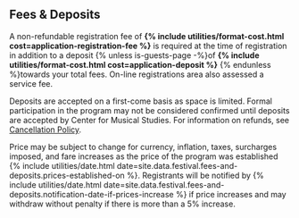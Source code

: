 ## Fees & Deposits

A non-refundable registration fee of **{% include utilities/format-cost.html cost=application-registration-fee %}**
is required at the time of registration in addition to a deposit {% unless is-guests-page -%}of
**{% include utilities/format-cost.html cost=application-deposit %}** {% endunless %}towards your total fees. On-line
registrations area also assessed a service fee.
 
Deposits are accepted on a first-come basis as space is limited.
Formal participation in the program may not be considered confirmed until
deposits are accepted by Center for Musical Studies. For information on
refunds, see [Cancellation Policy](#cancellation-policy-refunds).
 
Price may be subject to change for currency, inflation, taxes, surcharges
imposed, and fare increases as the price of the program was established {% include utilities/date.html date=site.data.festival.fees-and-deposits.prices-established-on %}.
Registrants will be notified by {% include utilities/date.html date=site.data.festival.fees-and-deposits.notification-date-if-prices-increase %}
if price increases and may withdraw without penalty if there is more than a 5% increase.
